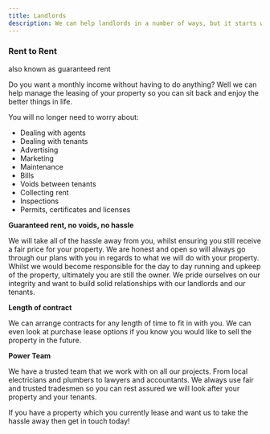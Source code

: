 ```yaml
---
title: Landlords
description: We can help landlords in a number of ways, but it starts with knowing what is important to you. Troublesome tenants, mounting expenses, headache agents, we can make it all go away.
---
```


### Rent to Rent

also known as guaranteed rent

Do you want a monthly income without having to do anything? Well we can help manage the leasing of your property so you can sit back and enjoy the better things in life.

You will no longer need to worry about:
- Dealing with agents
- Dealing with tenants
- Advertising
- Marketing
- Maintenance
- Bills
- Voids between tenants
- Collecting rent
- Inspections
- Permits, certificates and licenses

**Guaranteed rent, no voids, no hassle**

We will take all of the hassle away from you, whilst ensuring you still receive a fair price for your property. We are honest and open so will always go through our plans with you in regards to what we will do with your property. Whilst we would become responsible for the day to day running and upkeep of the property, ultimately you are still the owner. We pride ourselves on our integrity and want to build solid relationships with our landlords and our tenants.

**Length of contract**

We can arrange contracts for any length of time to fit in with you. We can even look at purchase lease options if you know you would like to sell the property in the future.

**Power Team**

We have a trusted team that we work with on all our projects. From local electricians and plumbers to lawyers and accountants. We always use fair and trusted tradesmen so you can rest assured we will look after your property and your tenants.

If you have a property which you currently lease and want us to take the hassle away then get in touch today!